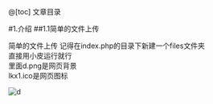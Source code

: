@[toc]
文章目录

#1.介绍
##1.1简单的文件上传

简单的文件上传
记得在index.php的目录下新建一个files文件夹\
直接用小皮运行就行\
里面d.png是网页背景\
lkx1.ico是网页图标
 
![d](https://github.com/user-attachments/assets/3db11f49-1ba7-4fd5-83f7-07d95b88deed)
